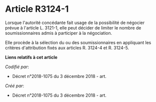 # Article R3124-1

Lorsque l'autorité concédante fait usage de la possibilité de négocier prévue à l'article L. 3121-1, elle peut décider de
limiter le nombre de soumissionnaires admis à participer à la négociation.

Elle procède à la sélection du ou des soumissionnaires en appliquant les critères d'attribution fixés aux articles R. 3124-4
et R. 3124-5.

**Liens relatifs à cet article**

_Codifié par_:

  - Décret n°2018-1075 du 3 décembre 2018 - art.

_Créé par_:

  - Décret n°2018-1075 du 3 décembre 2018 - art.
